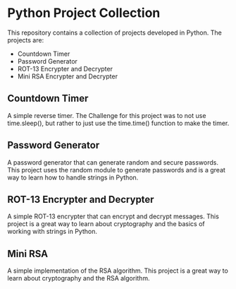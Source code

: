 # Python Project Collection

This repository contains a collection of projects developed in Python. The projects are:

-    Countdown Timer
-    Password Generator
-    ROT-13 Encrypter and Decrypter
-    Mini RSA Encrypter and Decrypter

## Countdown Timer

A simple reverse timer. The Challenge for this project was to not use time.sleep(), but rather to just use the time.time() function to make the timer.

## Password Generator

A password generator that can generate random and secure passwords. This project uses the random module to generate passwords and is a great way to learn how to handle strings in Python.

## ROT-13 Encrypter and Decrypter

A simple ROT-13 encrypter that can encrypt and decrypt messages. This project is a great way to learn about cryptography and the basics of working with strings in Python.

## Mini RSA

A simple implementation of the RSA algorithm. This project is a great way to learn about cryptography and the RSA algorithm.
